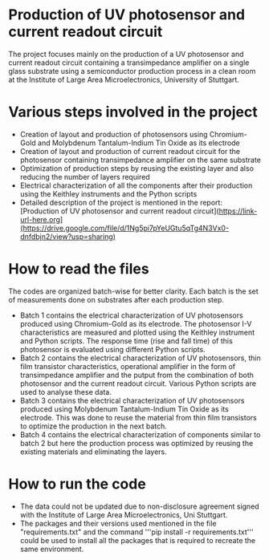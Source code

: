 # Production of UV photosensor and current readout circuit
The project focuses mainly on the production of a UV photosensor and current readout circuit containing a transimpedance amplifier on a single glass substrate using a semiconductor production process in a clean room at the Institute of Large Area Microelectronics, University of Stuttgart.

# Various steps involved in the project
- Creation of layout and production of photosensors using Chromium-Gold and Molybdenum Tantalum-Indium Tin Oxide as its electrode
- Creation of layout and production of current readout circuit for the photosensor containing transimpedance amplifier on the same substrate
- Optimization of production steps by reusing the existing layer and also reducing the number of layers required
- Electrical characterization of all the components after their production using the Keithley instruments and the Python scripts
- Detailed description of the project is mentioned in the report: [Production of UV photosensor and current readout circuit](https://link-url-here.org](https://drive.google.com/file/d/1Ng5pi7pYeUGtu5qTg4N3Vx0-dnfdbjn2/view?usp=sharing)

# How to read the files
The codes are organized batch-wise for better clarity. Each batch is the set of measurements done on substrates after each production step.
- Batch 1 contains the electrical characterization of UV photosensors produced using Chromium-Gold as its electrode. The photosensor I-V characteristics are measured and plotted using the Keithley instrument and Python scripts. The response time (rise and fall time) of this photosensor is evaluated using different Python scripts.
- Batch 2 contains the electrical characterization of UV photosensors, thin film transistor characteristics, operational amplifier in the form of transimpedance amplifier and the putput from the combination of both photosensor and the current readout circuit. Various Python scripts are used to analyse these data.
- Batch 3 contains the electrical characterization of UV photosensors produced using Molybdenum Tantalum-Indium Tin Oxide as its electrode. This was done to reuse the material from thin film transistors to optimize the production in the next batch.
- Batch 4 contains the electrical characterization of components similar to batch 2 but here the production process was optimized by reusing the existing materials and eliminating the layers.

# How to run the code
- The data could not be updated due to non-disclosure agreement signed with the Institute of Large Area Microelectronics, Uni Stuttgart.
- The packages and their versions used mentioned in the file "requirements.txt" and the command '''pip install -r requirements.txt''' could be used to install all the packages that is required to recreate the same environment.
